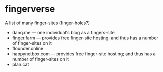 # fingerverse
A list of many finger-sites (finger-holes?)

* danq.me — one individual's blog as a fingers-site
* finger.farm — provides free finger-site hosting; and thus has a number of finger-sites on it
* flounder.online
* happynetbox.com — provides free finger-site hosting; and thus has a number of finger-sites on it
* plan.cat
